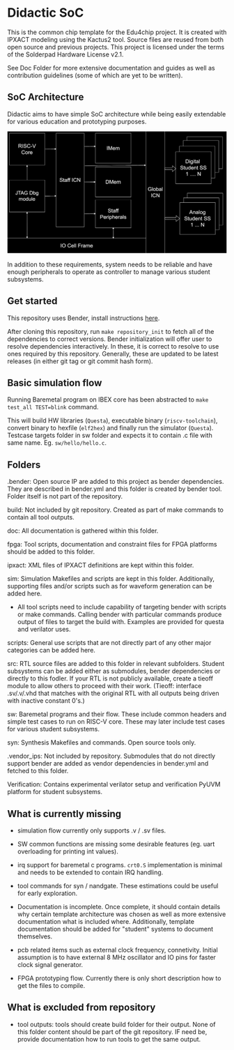# Didactic SoC

This is the common chip template for the Edu4chip project. It is created with IPXACT modeling using the Kactus2 tool. Source files are reused from both open source and previous projects. This project is licensed under the terms of the Solderpad Hardware License v2.1.

See Doc Folder for more extensive documentation and guides as well as contribution guidelines (some of which are yet to be written).

## SoC Architecture

Didactic aims to have simple SoC architecture while being easily extendable for various education and prototyping purposes.

![Didactic SoC architecture](doc/figures/didactic_architecture.drawio.svg "SoC Architecture Diagram")

In addition to these requirements, system needs to be reliable and have enough peripherals to operate as controller to manage various student subsystems.

## Get started

This repository uses Bender, install instructions [here](https://github.com/pulp-platform/bender).

After cloning this repository, run `make repository_init` to fetch all of the dependencies to correct versions. Bender initialization will offer user to resolve dependencies interactively. In these, it is correct to resolve to use ones required by this repository. Generally, these are updated to be latest releases (in either git tag or git commit hash form).

## Basic simulation flow

Running Baremetal program on IBEX core has been abstracted to `make test_all TEST=blink` command.

This will build HW libraries (`Questa`), executable binary (`riscv-toolchain`), convert binary to hexfile (`elf2hex`) and finally run the simulator (`Questa`). Testcase targets folder in sw folder and expects it to contain .c file with same name. Eg. <code>sw/hello/hello.c</code>.

## Folders

.bender: Open source IP are added to this project as bender dependencies. They are described in bender.yml and this folder is created by bender tool. Folder itself is not part of the repository. 

build: Not included by git repository. Created as part of make commands to contain all tool outputs.

doc: All documentation is gathered within this folder.

fpga: Tool scripts, documentation and constraint files for FPGA platforms should be added to this folder.

ipxact: XML files of IPXACT definitions are kept within this folder.

sim: Simulation Makefiles and scripts are kept in this folder. Additionally, supporting files and/or scripts such as for waveform generation can be added here. 

* All tool scripts need to include capability of targeting bender with scripts or make commands. Calling bender with particular commands produce output of files to target the build with. Examples are provided for questa and verilator uses.

scripts: General use scripts that are not directly part of any other major categories can be added here.

src: RTL source files are added to this folder in relevant subfolders. Student subsystems can be added either as submodules, bender dependencies or directly to this fodler. If your RTL is not publicly available, create a tieoff module to allow others to proceed with their work. (Tieoff: interface .sv/.v/.vhd that matches with the original RTL with all outputs being driven with inactive constant 0's.)

sw: Baremetal programs and their flow. These include common headers and simple test cases to run on RISC-V core. These may later include test cases for various student subsystems. 

syn: Synthesis Makefiles and commands. Open source tools only.

.vendor_ips: Not included by repository. Submodules that do not directly support bender are added as vendor dependencies in bender.yml and fetched to this folder.

Verification: Contains experimental verilator setup and verification PyUVM platform for student subsystems.

## What is currently missing

* simulation flow currently only supports .v / .sv files.

* SW common functions are missing some desirable features (eg. uart overloading for printing int values).

* irq support for baremetal c programs. `crt0.S` implementation is minimal and needs to be extended to contain IRQ handling.

* tool commands for syn / nandgate. These estimations could be useful for early exploration.

* Documentation is incomplete. Once complete, it should contain details why certain template architecture was chosen as well as more extensive documentation what is included where. Additionally, template documentation should be added for "student" systems to document themselves.

* pcb related items such as external clock frequency, connetivity. Initial assumption is to have external 8 MHz oscillator and IO pins for faster clock signal generator.

* FPGA prototyping flow. Currently there is only short description how to get the files to compile.

## What is excluded from repository

* tool outputs: tools should create build folder for their output. None of this folder content should be part of the git repository. IF need be, provide documentation how to run tools to get the same output.

